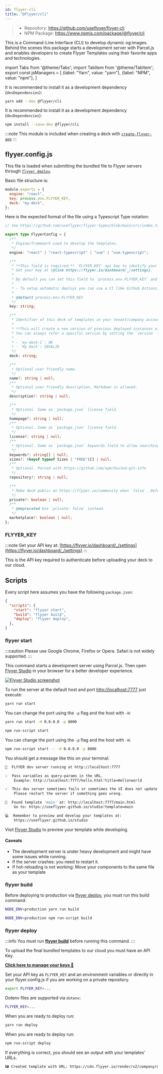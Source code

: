 ```yaml
---
id: flyyer-cli
title: "@flyyer/cli"
---
```


> * Repository: https://github.com/useflyyer/flyyer-cli
> * NPM Package: https://www.npmjs.com/package/@flyyer/cli

This is a Command-Line Interface (CLI) to develop dynamic og:images. Behind the scenes this package starts a development server with Parcel.js and enables developers to create Flyyer Templates using their favorite apps and technologies.

<!-- MDX variables -->
import Tabs from '@theme/Tabs';
import TabItem from '@theme/TabItem';
export const jsManagers = [
  {label: "Yarn", value: "yarn"},
  {label: "NPM", value: "npm"},
]

<Tabs groupId="js-manager" defaultValue="yarn" values={jsManagers}>
<TabItem value="yarn">

It is recommended to install it as a development dependency (`devDependencies`):

```bash title="Terminal.app"
yarn add --dev @flyyer/cli
```

</TabItem>

<TabItem value="npm">

It is recommended to install it as a development dependency (`devDependencies`):

```bash title="Terminal.app"
npm install --save-dev @flyyer/cli
```

</TabItem>
</Tabs>

:::note
This module is included when creating a deck with [`create-flyyer-app`](../getting-started.md)
:::

## flyyer.config.js

This file is loaded when submitting the bundled file to Flyyer servers through [`flyyer deploy`](#flyyer-deploy).

Basic file structure is:

```js title="flyyer.config.js"
module.exports = {
  engine: "react",
  key: process.env.FLYYER_KEY,
  deck: "my-deck",
};
```

Here is the expected format of the file using a Typescript Type notation:

```ts
// See https://github.com/useflyyer/flyyer-types/blob/main/src/index.ts

export type FlyyerConfig = {
  /**
   * Engine/framework used to develop the templates.
   */
  engine: "react" | "react-typescript" | "vue" | "vue-typescript";

  /**
   * **This field is required:** `FLYYER_KEY` api key to identify your tenant/company on flyyer.io.
   * Get your key at {@link https://flyyer.io/dashboard/_/settings}.
   *
   * By default you can set this field to `process.env.FLYYER_KEY` and read the value from the environment, but remember to use `dotenv`.
   *
   * - To setup automatic deploys you can use a CI like Github Actions, see guide here: {@link https://docs.flyyer.io/docs/advanced/automatic-deploys}
   *
   * @default process.env.FLYYER_KEY
   */
  key: string;

  /**
   * Identifier of this deck of templates in your tenant/company account. **Only lowercase letters, numbers and dashes are allowed**.
   *
   * **This will create a new version of previous deployed instances of this code.**
   * You can always refer a specific version by setting the `version` field, see {@link https://docs.flyyer.io/docs/concepts#url-anatomy}
   *
   * - `my-deck-1`: OK
   * - `My Deck`: INVALID
   */
  deck: string;

  /**
   * Optional user friendly name.
   */
  name?: string | null;
  /**
   * Optional user friendly description, Markdown is allowed.
   */
  description?: string | null;

  /**
   * Optional. Same as `package.json` license field.
   */
  homepage?: string | null;
  /**
   * Optional. Same as `package.json` license field.
   */
  license?: string | null;
  /**
   * Optional. Same as `package.json` keywords field to allow searching and indexing.
   */
  keywords?: string[] | null;
  sizes?: (keyof typeof Sizes | "FREE")[] | null;
  /**
   * Optional. Parsed with https://github.com/npm/hosted-git-info
   */
  repository?: string | null;

  /**
   * Make deck public on https://flyyer.io/community when `false`. Defaults to `true` to prevent unintended public publishing.
   */
  private?: boolean | null;
  /**
   * @deprecated Use `private: false` instead.
   */
  marketplace?: boolean | null;
};
```

### FLYYER_KEY

:::note
Get your API key at: [https://flyyer.io/dashboard/_/settings](https://flyyer.io/dashboard/_/settings)
:::

This is the API key required to authenticate before uploading your deck to our cloud.

## Scripts

Every script here assumes you have the following `package.json`:

```json title="package.json"
{
  "scripts": {
    "start": "flyyer start",
    "build": "flyyer build",
    "deploy": "flyyer deploy",
  },
}
```

### flyyer start

[flyyer-studio]: https://useflyyer.github.io/studio

:::caution
Please use Google Chrome, Firefox or Opera. Safari is not widely supported.
:::

This command starts a development server using Parcel.js. Then open [Flyyer Studio][flyyer-studio] in your browser for a better developer experience.

[![Flyyer Studio screenshot](https://github.com/useflyyer/flyyer-studio/raw/main/.github/screenshot.png)][flyyer-studio]

To run the server at the default host and port [http://localhost:7777](http://localhost:7777) just execute:

<Tabs groupId="js-manager" defaultValue="yarn" values={jsManagers}>
<TabItem value="yarn">

```bash title="Terminal.app"
yarn run start
```

You can change the port using the `-p` flag and the host with `-H`:

```bash title="Terminal.app"
yarn run start -H 0.0.0.0 -p 8000
```

</TabItem>

<TabItem value="npm">

```bash title="Terminal.app"
npm run-script start
```

You can change the port using the `-p` flag and the host with `-H`:

```bash title="Terminal.app"
npm run-script start -- -H 0.0.0.0 -p 8000
```

</TabItem>
</Tabs>

You should get a message like this on your terminal:

```bash {10,13}
🌠  FLYYER dev server running at http://localhost:7777

💡  Pass variables as query-params in the URL.
    Example: http://localhost:7777/hello.html?title=Hello+world

💡  This dev server sometimes fails or sometimes the UI does not update accordingly.
    Please restart the server if something goes wrong.

📄  Found template 'main' at: http://localhost:7777/main.html
    Go to: https://useflyyer.github.io/studio?template=main

💻  Remember to preview and develop your templates at:
    https://useflyyer.github.io/studio
```

Visit [Flyyer Studio][flyyer-studio] to preview your template while developing.

#### Caveats

* The development server is under heavy development and might have some issues while running.
* If the server crashes: you need to restart it.
* If hot-reloading is not working: Move your components to the same file as your template

### flyyer build

Before deploying to production via [flyyer deploy](#flyyer-deploy), you must run this build command:

<Tabs groupId="js-manager" defaultValue="yarn" values={jsManagers}>
<TabItem value="yarn">

```bash title="Terminal.app"
NODE_ENV=production yarn run build
```

</TabItem>

<TabItem value="npm">

```bash title="Terminal.app"
NODE_ENV=production npm run-script build
```

</TabItem>
</Tabs>

### flyyer deploy

:::info
You must run [**flyyer build**](#flyyer-build) before running this command.
:::

To upload the final bundled templates to our cloud you must have an API Key.

[**Click here to manage your keys 🔑**](https://flyyer.io/dashboard/_/settings)

Set your API key as `FLYYER_KEY` and an environment variables or directly in your flyyer.config.js if you are working on a private repository.

```bash title="Terminal.app"
export FLYYER_KEY=...
```

Dotenv files are supported via `dotenv`:

```bash title=".env"
FLYYER_KEY=...
```

<Tabs groupId="js-manager" defaultValue="yarn" values={jsManagers}>
<TabItem value="yarn">

When you are ready to deploy run:

```bash title="Terminal.app"
yarn run deploy
```

</TabItem>

<TabItem value="npm">

When you are ready to deploy run:

```bash title="Terminal.app"
npm run-script deploy
```

</TabItem>
</Tabs>

If everything is correct, you should see an output with your templates' URLs.

```bash
🖼 Created template with URL: https://cdn.flyyer.io/render/v2/company/deck/template.jpeg
```
